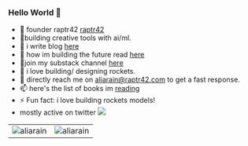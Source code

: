 ### Hello World 👋


- 🔭 founder raptr42 [raptr42](http://raptr42.com)
- 🌱building creative tools with ai/ml.
- 📖 i write blog [here](https://aliarain.raptr42.com/notes)
- 👯 how im building the future read [here](https://aliarain.raptr42.com/future)
- 👯join my substack channel [here](https://aliarain.substack.com) 
- 🚀 i love building/ designing rockets.
- 💬 directly reach me on [aliarain@raptr42.com](mail:aliarain@raptr42.com) to get a fast response.
- 📫 here's the list of books im [reading](https://aliarain.raptr42.com/bookshelf)
- ⚡ Fun fact: i love building rockets models!
- mostly active on twitter 
![](https://komarev.com/ghpvc/?username=aliarain)
<table cellspacing="0" cellpadding="0" style="border:none;">
  <tr>
    <td>
      <img align="center" src="https://github-readme-stats.vercel.app/api?username=aliarain&show_icons=true&locale=en" alt="aliarain" />
    </td>
    <td>
      <img align="center" src="https://github-readme-streak-stats.herokuapp.com/?user=aliarain&" alt="aliarain" />
    </td>
   </tr>
</table>

<!-- ![Ali's GitHub stats](https://github-readme-stats.vercel.app/api?username=aliarain&hide=contribs,prs) -->
<!-- <img align="center" src = "https://profile-counter.glitch.me/aliarain/count.svg" alt ="Loading...">
[website]: https://aliarain.raptr42.com
[mail]: mailto:aliarain@raptr42.com
[twitter]: https://twitter.com/aliarain
[linkedin]: https://linkedin.com/in/realaliarain
[github]: https://github.com/aliarain
[instagram]: https://www.instagram.com/realaliarain
[facebook]: https://www.facebook.com/aliarain11/
 -->
